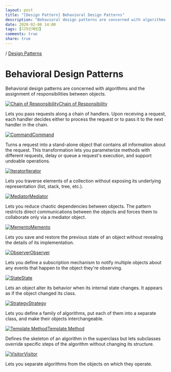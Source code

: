 ```yaml
---
layout: post
title: "[Design Pattern] Behavioral Design Patterns"
description: "Behavioral design patterns are concerned with algorithms and the assignment of responsibilities between objects."
date: 2020-02-06 14:00
tags: [디자인패턴]
comments: true
share: true
---
```


/  [Design Patterns](https://algamza.github.io/2020-02-06/Design-Patterns) 

# Behavioral Design Patterns

Behavioral design patterns are concerned with algorithms and the assignment of responsibilities between objects.

[![Chain of Responsibility](https://refactoring.guru/images/patterns/cards/chain-of-responsibility-mini.png)Chain of Responsibility](https://algamza.github.io/2020-02-06/Chain-of-Responsibility-Design-Pattern)

Lets you pass requests along a chain of handlers. Upon receiving a request, each handler decides either to process the request or to pass it to the next handler in the chain.

[![Command](https://refactoring.guru/images/patterns/cards/command-mini.png)Command](https://algamza.github.io/2020-02-06/Command-Design-Pattern)

Turns a request into a stand-alone object that contains all information about the request. This transformation lets you parameterize methods with different requests, delay or queue a request's execution, and support undoable operations.

[![Iterator](https://refactoring.guru/images/patterns/cards/iterator-mini.png)Iterator](https://algamza.github.io/2020-02-06/Iterator-Design-Pattern)

Lets you traverse elements of a collection without exposing its underlying representation (list, stack, tree, etc.).

[![Mediator](https://refactoring.guru/images/patterns/cards/mediator-mini.png)Mediator](https://algamza.github.io/2020-02-06/Mediator-Design-Pattern)

Lets you reduce chaotic dependencies between objects. The pattern restricts direct communications between the objects and forces them to collaborate only via a mediator object.

[![Memento](https://refactoring.guru/images/patterns/cards/memento-mini.png)Memento](https://algamza.github.io/2020-02-06/Memento-Design-Pattern)

Lets you save and restore the previous state of an object without revealing the details of its implementation.

[![Observer](https://refactoring.guru/images/patterns/cards/observer-mini.png)Observer](https://algamza.github.io/2020-02-06/Observer-Design-Pattern)

Lets you define a subscription mechanism to notify multiple objects about any events that happen to the object they're observing.

[![State](https://refactoring.guru/images/patterns/cards/state-mini.png)State](https://algamza.github.io/2020-02-06/State-Design-Pattern)

Lets an object alter its behavior when its internal state changes. It appears as if the object changed its class.

[![Strategy](https://refactoring.guru/images/patterns/cards/strategy-mini.png)Strategy](https://algamza.github.io/2020-02-06/Stategy-Design-Pattern)

Lets you define a family of algorithms, put each of them into a separate class, and make their objects interchangeable.

[![Template Method](https://refactoring.guru/images/patterns/cards/template-method-mini.png)Template Method](https://algamza.github.io/2020-02-06/Template-Method-Design-Pattern)

Defines the skeleton of an algorithm in the superclass but lets subclasses override specific steps of the algorithm without changing its structure.

[![Visitor](https://refactoring.guru/images/patterns/cards/visitor-mini.png)Visitor](https://algamza.github.io/2020-02-06/Visitor-Design-Pattern)

Lets you separate algorithms from the objects on which they operate.